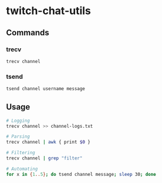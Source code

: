 # twitch-chat-utils

## Commands

### trecv

```bash
trecv channel
```

### tsend

```bash
tsend channel username message
```

## Usage

```bash
# Logging
trecv channel >> channel-logs.txt

# Parsing
trecv channel | awk { print $0 }

# Filtering
trecv channel | grep "filter"

# Automating
for x in {1..5}; do tsend channel message; sleep 30; done
```
